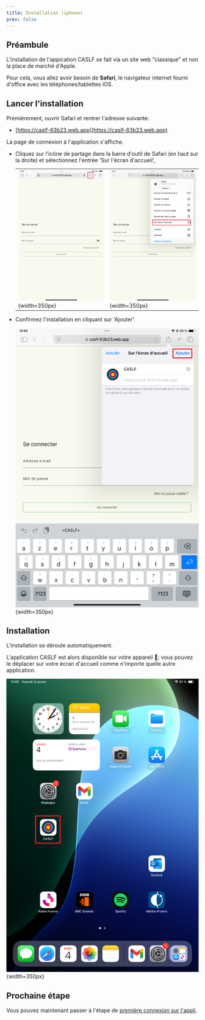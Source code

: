```yaml
---
title: Installation (iphone)
prev: false
---
```


## Préambule

L'installation de l'appication CASLF se fait via un site web "classique" et non la place de marché d'Apple.

Pour cela, vous allez avoir besoin de **Safari**, le navigateur internet fourni d'office avec les téléphones/tablettes iOS.

## Lancer l'installation

Premièrement, ouvrir Safari et rentrer l'adresse suivante:

  - [https://caslf-63b23.web.app](https://caslf-63b23.web.app)

La page de connexion à l'application s'affiche.

- Cliquez sur l'icône de partage dans la barre d'outil de Safari (en haut sur la droite) et sélectionnez l'entrée 'Sur l'écran d'accueil',

  |||
  |---|---|
  | ![An image](/install/iphone/safari_open_menu.png){width=350px}| ![An image](/install/iphone/safari_menu.png){width=350px}|

- Confirmez l'installation en cliquant sur 'Ajouter'.
  
  ![An image](/install/iphone/confirm_install.png){width=350px}

## Installation

L'installation se déroule automatiquement.

L'application CASLF est alors disponible sur votre appareil :tada:; vous pouvez le déplacer sur votre écran d'accueil comme n'importe quelle autre application.

![An image](/install/iphone/appli_installed.png){width=350px}

## Prochaine étape

Vous pouvez maintenant passer à l'étape de [première connexion sur l'appli](/install/iphone/connect).